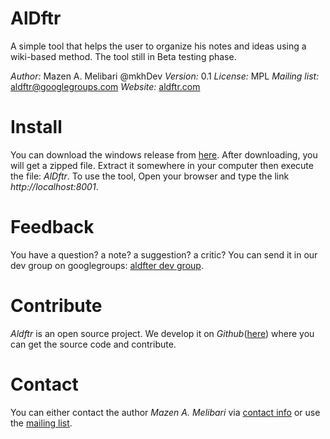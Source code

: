 AlDftr
======
A simple tool that helps the user to organize his notes and ideas using a wiki-based method. The tool still in Beta testing phase. 

*Author:* Mazen A. Melibari @mkhDev 
*Version:* 0.1
*License:* MPL
*Mailing list:* aldftr@googlegroups.com
*Website:* [aldftr.com](http://aldftr.com/ "website")



Install
=======
You can download the windows release from [here](http://aldftr.com/bin-dist/win/AlDftr-win-0.1.zip "windows release"). After downloading, you will get a zipped file. Extract it somewhere in your computer then execute the file: *AlDftr*. To use the tool, Open your browser and type the link *http://localhost:8001*.



Feedback
========
You have a question? a note? a suggestion? a critic? You can send it in  our dev group on googlegroups: [aldfter dev group](https://groups.google.com/d/forum/aldftr "dev group").

Contribute
==========
*Aldftr* is an open source project. We develop it on *Github*([here](https://github.com/mkhDev/AlDftr)) where you can get the source code and contribute.

Contact
=======
You can either contact the author *Mazen A. Melibari* via [contact info](http://mazen.ws/contact) or use the [mailing list](https://groups.google.com/d/forum/aldftr).


